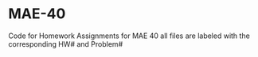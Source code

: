 # MAE-40
Code for Homework Assignments for MAE 40 all files are labeled with the corresponding HW# and Problem#
